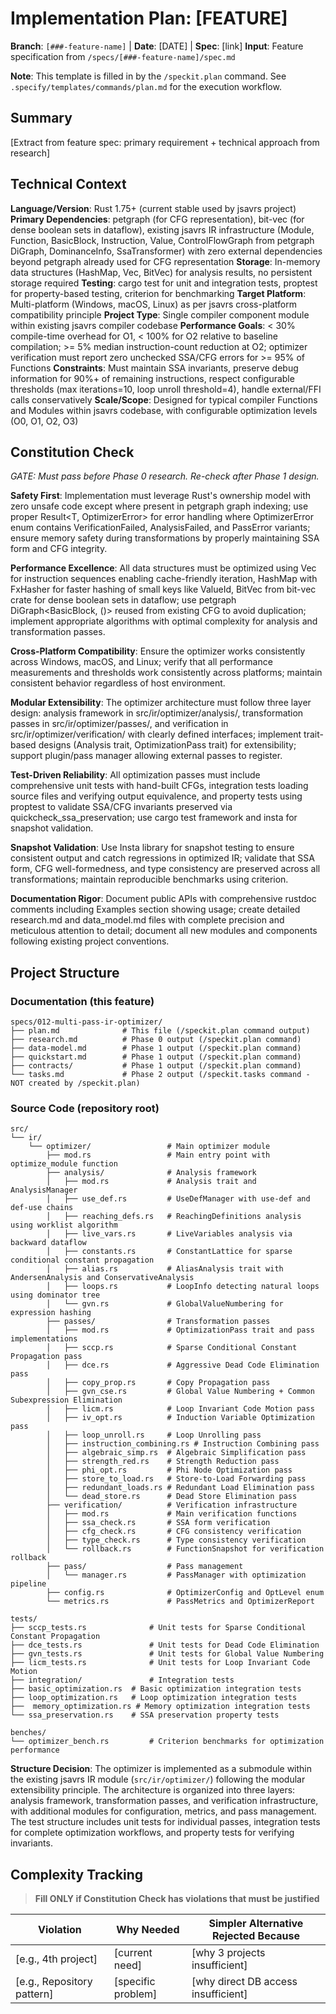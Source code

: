 # Implementation Plan: [FEATURE]

**Branch**: `[###-feature-name]` | **Date**: [DATE] | **Spec**: [link]
**Input**: Feature specification from `/specs/[###-feature-name]/spec.md`

**Note**: This template is filled in by the `/speckit.plan` command. See `.specify/templates/commands/plan.md` for the execution workflow.

## Summary

[Extract from feature spec: primary requirement + technical approach from research]

## Technical Context

**Language/Version**: Rust 1.75+ (current stable used by jsavrs project)  
**Primary Dependencies**: petgraph (for CFG representation), bit-vec (for dense boolean sets in dataflow), existing jsavrs IR infrastructure (Module, Function, BasicBlock, Instruction, Value, ControlFlowGraph from petgraph DiGraph, DominanceInfo, SsaTransformer) with zero external dependencies beyond petgraph already used for CFG representation
**Storage**: In-memory data structures (HashMap, Vec, BitVec) for analysis results, no persistent storage required
**Testing**: cargo test for unit and integration tests, proptest for property-based testing, criterion for benchmarking
**Target Platform**: Multi-platform (Windows, macOS, Linux) as per jsavrs cross-platform compatibility principle
**Project Type**: Single compiler component module within existing jsavrs compiler codebase
**Performance Goals**: < 30% compile-time overhead for O1, < 100% for O2 relative to baseline compilation; >= 5% median instruction-count reduction at O2; optimizer verification must report zero unchecked SSA/CFG errors for >= 95% of Functions
**Constraints**: Must maintain SSA invariants, preserve debug information for 90%+ of remaining instructions, respect configurable thresholds (max iterations=10, loop unroll threshold=4), handle external/FFI calls conservatively
**Scale/Scope**: Designed for typical compiler Functions and Modules within jsavrs codebase, with configurable optimization levels (O0, O1, O2, O3)

## Constitution Check

*GATE: Must pass before Phase 0 research. Re-check after Phase 1 design.*

**Safety First**: Implementation must leverage Rust's ownership model with zero unsafe code except where present in petgraph graph indexing; use proper Result<T, OptimizerError> for error handling where OptimizerError enum contains VerificationFailed, AnalysisFailed, and PassError variants; ensure memory safety during transformations by properly maintaining SSA form and CFG integrity.

**Performance Excellence**: All data structures must be optimized using Vec for instruction sequences enabling cache-friendly iteration, HashMap with FxHasher for faster hashing of small keys like ValueId, BitVec from bit-vec crate for dense boolean sets in dataflow; use petgraph DiGraph<BasicBlock, ()> reused from existing CFG to avoid duplication; implement appropriate algorithms with optimal complexity for analysis and transformation passes.

**Cross-Platform Compatibility**: Ensure the optimizer works consistently across Windows, macOS, and Linux; verify that all performance measurements and thresholds work consistently across platforms; maintain consistent behavior regardless of host environment.

**Modular Extensibility**: The optimizer architecture must follow three layer design: analysis framework in src/ir/optimizer/analysis/, transformation passes in src/ir/optimizer/passes/, and verification in src/ir/optimizer/verification/ with clearly defined interfaces; implement trait-based designs (Analysis trait, OptimizationPass trait) for extensibility; support plugin/pass manager allowing external passes to register.

**Test-Driven Reliability**: All optimization passes must include comprehensive unit tests with hand-built CFGs, integration tests loading source files and verifying output equivalence, and property tests using proptest to validate SSA/CFG invariants preserved via quickcheck_ssa_preservation; use cargo test framework and insta for snapshot validation.

**Snapshot Validation**: Use Insta library for snapshot testing to ensure consistent output and catch regressions in optimized IR; validate that SSA form, CFG well-formedness, and type consistency are preserved across all transformations; maintain reproducible benchmarks using criterion.

**Documentation Rigor**: Document public APIs with comprehensive rustdoc comments including Examples section showing usage; create detailed research.md and data_model.md files with complete precision and meticulous attention to detail; document all new modules and components following existing project conventions.

## Project Structure

### Documentation (this feature)

```text
specs/012-multi-pass-ir-optimizer/
├── plan.md              # This file (/speckit.plan command output)
├── research.md          # Phase 0 output (/speckit.plan command)
├── data-model.md        # Phase 1 output (/speckit.plan command)
├── quickstart.md        # Phase 1 output (/speckit.plan command)
├── contracts/           # Phase 1 output (/speckit.plan command)
└── tasks.md             # Phase 2 output (/speckit.tasks command - NOT created by /speckit.plan)
```

### Source Code (repository root)

```text
src/
└── ir/
    └── optimizer/                 # Main optimizer module
        ├── mod.rs                 # Main entry point with optimize_module function
        ├── analysis/              # Analysis framework
        │   ├── mod.rs             # Analysis trait and AnalysisManager
        │   ├── use_def.rs         # UseDefManager with use-def and def-use chains
        │   ├── reaching_defs.rs   # ReachingDefinitions analysis using worklist algorithm
        │   ├── live_vars.rs       # LiveVariables analysis via backward dataflow
        │   ├── constants.rs       # ConstantLattice for sparse conditional constant propagation
        │   ├── alias.rs           # AliasAnalysis trait with AndersenAnalysis and ConservativeAnalysis
        │   ├── loops.rs           # LoopInfo detecting natural loops using dominator tree
        │   └── gvn.rs             # GlobalValueNumbering for expression hashing
        ├── passes/                # Transformation passes
        │   ├── mod.rs             # OptimizationPass trait and pass implementations
        │   ├── sccp.rs            # Sparse Conditional Constant Propagation pass
        │   ├── dce.rs             # Aggressive Dead Code Elimination pass
        │   ├── copy_prop.rs       # Copy Propagation pass
        │   ├── gvn_cse.rs         # Global Value Numbering + Common Subexpression Elimination
        │   ├── licm.rs            # Loop Invariant Code Motion pass
        │   ├── iv_opt.rs          # Induction Variable Optimization pass
        │   ├── loop_unroll.rs     # Loop Unrolling pass
        │   ├── instruction_combining.rs # Instruction Combining pass
        │   ├── algebraic_simp.rs  # Algebraic Simplification pass
        │   ├── strength_red.rs    # Strength Reduction pass
        │   ├── phi_opt.rs         # Phi Node Optimization pass
        │   ├── store_to_load.rs   # Store-to-Load Forwarding pass
        │   ├── redundant_loads.rs # Redundant Load Elimination pass
        │   └── dead_store.rs      # Dead Store Elimination pass
        ├── verification/          # Verification infrastructure
        │   ├── mod.rs             # Main verification functions
        │   ├── ssa_check.rs       # SSA form verification
        │   ├── cfg_check.rs       # CFG consistency verification
        │   ├── type_check.rs      # Type consistency verification
        │   └── rollback.rs        # FunctionSnapshot for verification rollback
        ├── pass/                  # Pass management
        │   └── manager.rs         # PassManager with optimization pipeline
        ├── config.rs              # OptimizerConfig and OptLevel enum
        └── metrics.rs             # PassMetrics and OptimizerReport

tests/
├── sccp_tests.rs              # Unit tests for Sparse Conditional Constant Propagation
├── dce_tests.rs               # Unit tests for Dead Code Elimination
├── gvn_tests.rs               # Unit tests for Global Value Numbering
├── licm_tests.rs              # Unit tests for Loop Invariant Code Motion
├── integration/               # Integration tests
├── basic_optimization.rs  # Basic optimization integration tests
├── loop_optimization.rs   # Loop optimization integration tests
├──  memory_optimization.rs # Memory optimization integration tests
└── ssa_preservation.rs    # SSA preservation property tests

benches/
└── optimizer_bench.rs         # Criterion benchmarks for optimization performance
```

**Structure Decision**: The optimizer is implemented as a submodule within the existing jsavrs IR module (`src/ir/optimizer/`) following the modular extensibility principle. The architecture is organized into three layers: analysis framework, transformation passes, and verification infrastructure, with additional modules for configuration, metrics, and pass management. The test structure includes unit tests for individual passes, integration tests for complete optimization workflows, and property tests for verifying invariants.

## Complexity Tracking

> **Fill ONLY if Constitution Check has violations that must be justified**

| Violation | Why Needed | Simpler Alternative Rejected Because |
|-----------|------------|-------------------------------------|
| [e.g., 4th project] | [current need] | [why 3 projects insufficient] |
| [e.g., Repository pattern] | [specific problem] | [why direct DB access insufficient] |
